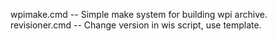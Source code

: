wpimake.cmd -- Simple make system for building wpi archive.
revisioner.cmd -- Change version in wis script, use template.